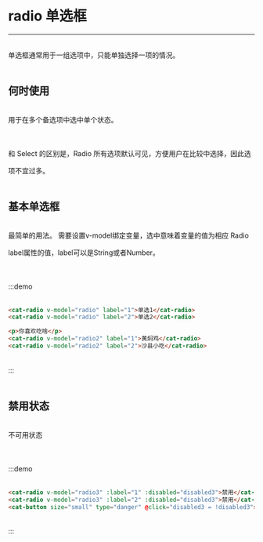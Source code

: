 # radio 单选框

----

单选框通常用于一组选项中，只能单独选择一项的情况。


## 何时使用

用于在多个备选项中选中单个状态。

和 Select 的区别是，Radio 所有选项默认可见，方便用户在比较中选择，因此选项不宜过多。

## 基本单选框

最简单的用法。
需要设置v-model绑定变量，选中意味着变量的值为相应 Radio label属性的值，label可以是String或者Number。

:::demo
```html
<cat-radio v-model="radio" label="1">单选1</cat-radio>
<cat-radio v-model="radio" label="2">单选2</cat-radio>

<p>你喜欢吃啥</p>
<cat-radio v-model="radio2" label="1">黄焖鸡</cat-radio>
<cat-radio v-model="radio2" label="2">沙县小吃</cat-radio>
```
:::

## 禁用状态

不可用状态

:::demo
```html
<cat-radio v-model="radio3" :label="1" :disabled="disabled3">禁用</cat-radio>
<cat-radio v-model="radio3" :label="2" :disabled="disabled3">禁用</cat-radio>
<cat-button size="small" type="danger" @click="disabled3 = !disabled3">切换禁用</cat-button>
```
:::


<script>
export default {
  data () {
    return {
      radio: '',
      radio2: '',
      radio3: 1,
      radio4: '',
      disabled3: true
    }
  }
}
</script>

<style lang="scss" scoped>
  p {
    padding: 10px 0;
    line-height: 35px;
  }
</style>
